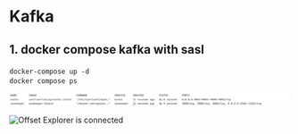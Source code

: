 # Kafka
## 1. docker compose kafka with sasl
`docker-compose up -d`  
`docker compose ps`


![Intermediate results](https://github.com/Basilt69/WB_Practice_BI_Olap/blob/master/Kafka/images/img.png)

![Offset Explorer is connected]()


